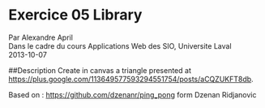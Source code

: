 # Exercice 05 Library

Par Alexandre April  
Dans le cadre du cours Applications Web des SIO, Universite Laval  
2013-10-07

##Description 
Create in canvas a triangle presented at https://plus.google.com/113649577593294551754/posts/aCQZUKFT8db.

Based on : https://github.com/dzenanr/ping_pong form Dzenan Ridjanovic